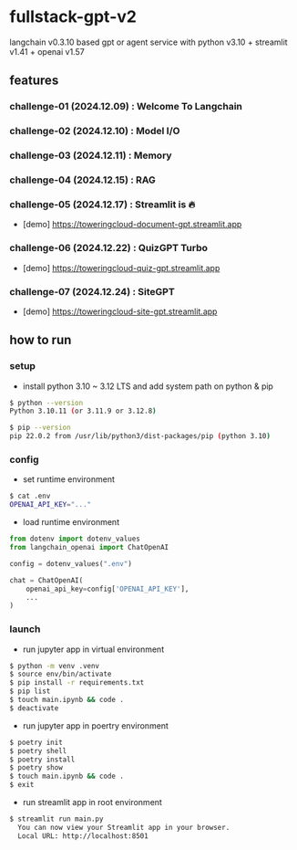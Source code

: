 # fullstack-gpt-v2
langchain v0.3.10 based gpt or agent service with python v3.10 + streamlit v1.41 + openai v1.57


## features

### challenge-01 (2024.12.09) : Welcome To Langchain
### challenge-02 (2024.12.10) : Model I/O
### challenge-03 (2024.12.11) : Memory
### challenge-04 (2024.12.15) : RAG
### challenge-05 (2024.12.17) : Streamlit is 🔥
-   [demo] https://toweringcloud-document-gpt.streamlit.app
### challenge-06 (2024.12.22) : QuizGPT Turbo
-   [demo] https://toweringcloud-quiz-gpt.streamlit.app
### challenge-07 (2024.12.24) : SiteGPT
-   [demo] https://toweringcloud-site-gpt.streamlit.app

## how to run

### setup

-   install python 3.10 ~ 3.12 LTS and add system path on python & pip

```sh
$ python --version
Python 3.10.11 (or 3.11.9 or 3.12.8)

$ pip --version
pip 22.0.2 from /usr/lib/python3/dist-packages/pip (python 3.10)
```

### config

-   set runtime environment

```sh
$ cat .env
OPENAI_API_KEY="..."
```

-   load runtime environment

```python
from dotenv import dotenv_values
from langchain_openai import ChatOpenAI

config = dotenv_values(".env")

chat = ChatOpenAI(
    openai_api_key=config['OPENAI_API_KEY'],
    ...
)
```

### launch

-   run jupyter app in virtual environment

```sh
$ python -m venv .venv
$ source env/bin/activate
$ pip install -r requirements.txt
$ pip list
$ touch main.ipynb && code .
$ deactivate
```

-   run jupyter app in poertry environment

```sh
$ poetry init
$ poetry shell
$ poetry install
$ poetry show
$ touch main.ipynb && code .
$ exit
```

-   run streamlit app in root environment

```sh
$ streamlit run main.py
  You can now view your Streamlit app in your browser.
  Local URL: http://localhost:8501
```
